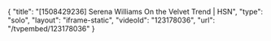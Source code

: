 {
    "title": "[1508429236] Serena Williams On the Velvet Trend | HSN",
    "type": "solo",
    "layout": "iframe-static",
    "videoId": "123178036",
    "url": "\/tvpembed\/123178036"
}